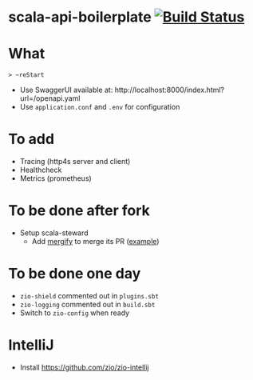 # scala-api-boilerplate [![Build Status](https://travis-ci.org/sderosiaux/scala-api-boilerplate.svg?branch=master)](https://travis-ci.org/sderosiaux/scala-api-boilerplate)

# What

```
> ~reStart
```

- Use SwaggerUI available at: http://localhost:8000/index.html?url=/openapi.yaml
- Use `application.conf` and `.env` for configuration

# To add

- Tracing (http4s server and client)
- Healthcheck
- Metrics (prometheus)

# To be done after fork

- Setup scala-steward
    - Add [mergify](https://mergify.io/) to merge its PR ([example](https://github.com/softwaremill/tapir/blob/master/.mergify.yml))

# To be done one day

- `zio-shield` commented out in `plugins.sbt`
- `zio-logging` commented out in `build.sbt` 
- Switch to `zio-config` when ready

# IntelliJ

- Install https://github.com/zio/zio-intellij
